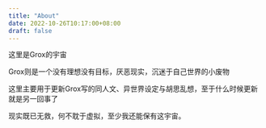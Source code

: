 ```yaml
---
title: "About"
date: 2022-10-26T10:17:00+08:00
draft: false
---
```


这里是Grox的宇宙

Grox则是一个没有理想没有目标，厌恶现实，沉迷于自己世界的小废物

这里主要用于更新Grox写的同人文、异世界设定与胡思乱想，至于什么时候更新就是另一回事了

现实既已无救，何不耽于虚拟，至少我还能保有这宇宙。
